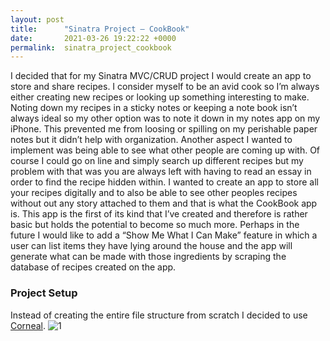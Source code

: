 ```yaml
---
layout: post
title:      "Sinatra Project — CookBook"
date:       2021-03-26 19:22:22 +0000
permalink:  sinatra_project_cookbook
---
```


I decided that for my Sinatra MVC/CRUD project I would create an app to store and share recipes. I consider myself to be an avid cook so I’m always either creating new recipes or looking up something interesting to make. Noting down my recipes in a sticky notes or keeping a note book isn’t always ideal so my other option was to note it down in my notes app on my iPhone. This prevented me from loosing or spilling on my perishable paper notes but it didn’t help with organization. Another aspect I wanted to implement was being able to see what other people are coming up with. Of course I could go on line and simply search up different recipes but my problem with that was you are always left with having to read an essay in order to find the recipe hidden within. I wanted to create an app to store all your recipes digitally and to also be able to see other peoples recipes without out any story attached to them and that is what the CookBook app is. This app is the first of its kind that I’ve created and therefore is rather basic but holds the potential to become so much more. Perhaps in the future I would like to add a “Show Me What I Can Make” feature in which a user can list items they have lying around the house and the app will generate what can be made with those ingredients by scraping the database of recipes created on the app.

### Project Setup 

Instead of creating the entire file structure from scratch I decided to use [Corneal](https://github.com/thebrianemory/corneal).
![1](https://imgur.com/a/jFcef3B)

